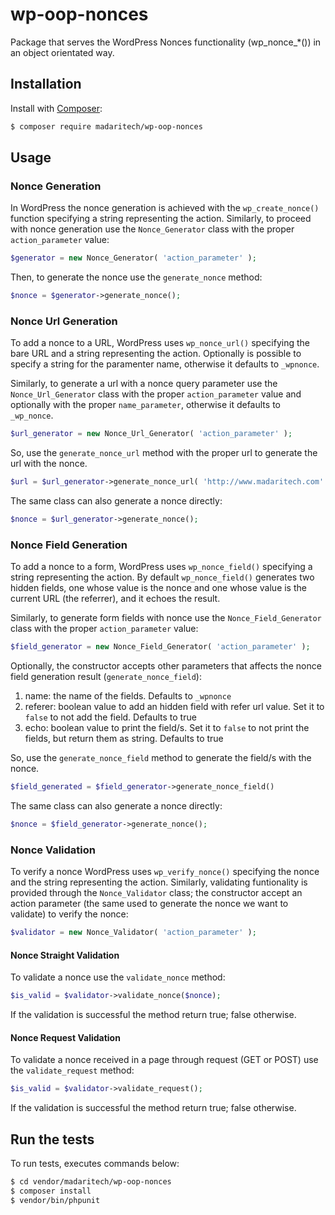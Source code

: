 # wp-oop-nonces
Package that serves the WordPress Nonces functionality (wp_nonce_*()) in an object orientated way.

## Installation

Install with [Composer](https://getcomposer.org):

```sh
$ composer require madaritech/wp-oop-nonces
```

## Usage

### Nonce Generation
In WordPress the nonce generation is achieved with the `wp_create_nonce()` function specifying a string representing the action. 
Similarly, to proceed with nonce generation use the `Nonce_Generator` class with the proper `action_parameter` value:

```php
$generator = new Nonce_Generator( 'action_parameter' );
```

Then, to generate the nonce use the `generate_nonce` method:

```php
$nonce = $generator->generate_nonce();
```

### Nonce Url Generation
To add a nonce to a URL, WordPress uses `wp_nonce_url()` specifying the bare URL and a string representing the action. Optionally is possible to specify a string for the paramenter name, otherwise it defaults to `_wpnonce`.

Similarly, to generate a url with a nonce query parameter use the `Nonce_Url_Generator` class with the proper `action_parameter` value and optionally with the proper `name_parameter`, otherwise it defaults to `_wp_nonce`.

```php
$url_generator = new Nonce_Url_Generator( 'action_parameter' );
```

So, use the `generate_nonce_url` method with the proper url to generate the url with the nonce. 

```php
$url = $url_generator->generate_nonce_url( 'http://www.madaritech.com' );
```

The same class can also generate a nonce directly:

```php
$nonce = $url_generator->generate_nonce();
```

### Nonce Field Generation
To add a nonce to a form, WordPress uses `wp_nonce_field()` specifying a string representing the action. By default `wp_nonce_field()` generates two hidden fields, one whose value is the nonce and one whose value is the current URL (the referrer), and it echoes the result.

Similarly, to generate form fields with nonce use the `Nonce_Field_Generator` class with the proper `action_parameter` value:

```php
$field_generator = new Nonce_Field_Generator( 'action_parameter' );
```

Optionally, the constructor accepts other parameters that affects the nonce field generation result (`generate_nonce_field`):

1. name: the name of the fields. Defaults to `_wpnonce`
1. referer: boolean value to add an hidden field with refer url value. Set it to `false` to not add the field. Defaults to true
1. echo: boolean value to print the field/s. Set it to `false` to not print the fields, but return them as string. Defaults to true 

So, use the `generate_nonce_field` method to generate the field/s with the nonce. 

```php
$field_generated = $field_generator->generate_nonce_field()
```

The same class can also generate a nonce directly:

```php
$nonce = $field_generator->generate_nonce();
```

### Nonce Validation
To verify a nonce WordPress uses `wp_verify_nonce()` specifying the nonce and the string representing the action. 
Similarly, validating funtionality is provided through the `Nonce_Validator` class; the constructor accept an action parameter (the same used to generate the nonce we want to validate) to verify the nonce:

```php
$validator = new Nonce_Validator( 'action_parameter' );
```

#### Nonce Straight Validation
To validate a nonce use the `validate_nonce` method:

```php
$is_valid = $validator->validate_nonce($nonce);
```

If the validation is successful the method return true; false otherwise.

#### Nonce Request Validation
To validate a nonce received in a page through request (GET or POST) use the `validate_request` method:

```php
$is_valid = $validator->validate_request();
```

If the validation is successful the method return true; false otherwise.

## Run the tests
To run tests, executes commands below:

```sh
$ cd vendor/madaritech/wp-oop-nonces
$ composer install
$ vendor/bin/phpunit
```
